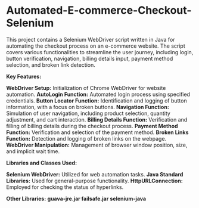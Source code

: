# Automated-E-commerce-Checkout-Selenium
This project contains a Selenium WebDriver script written in Java for automating the checkout process on an e-commerce website. The script covers various functionalities to streamline the user journey, including login, button verification, navigation, billing details input, payment method selection, and broken link detection.


**Key Features:**

**WebDriver Setup:** Initialization of Chrome WebDriver for website automation.
**AutoLogin Function:** Automated login process using specified credentials.
**Button Locator Function:** Identification and logging of button information, with a focus on broken buttons.
**Navigation Function:** Simulation of user navigation, including product selection, quantity adjustment, and cart interaction.
**Billing Details Function:** Verification and filling of billing details during the checkout process.
**Payment Method Function:** Verification and selection of the payment method.
**Broken Links Function:** Detection and logging of broken links on the webpage.
**WebDriver Manipulation:** Management of browser window position, size, and implicit wait time.


**Libraries and Classes Used:**

**Selenium WebDriver:** Utilized for web automation tasks.
**Java Standard Libraries:** Used for general-purpose functionality.
**HttpURLConnection:** Employed for checking the status of hyperlinks.


**Other Libraries:**
**guava-jre.jar
failsafe.jar
selenium-java**
